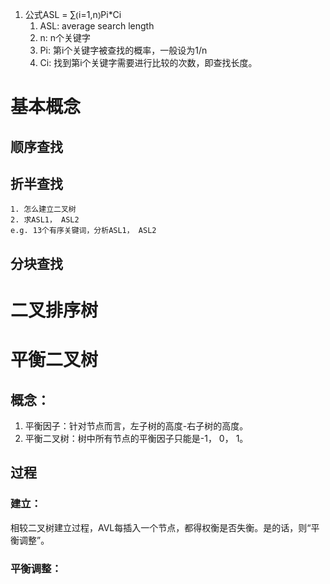 1. 公式ASL = ∑⦅i=1,n⦆Pi*Ci
   1. ASL: average search length
   2. n: n个关键字
   3. Pi: 第i个关键字被查找的概率，一般设为1/n
   4. Ci: 找到第i个关键字需要进行比较的次数，即查找长度。


# 基本概念

## 顺序查找
## 折半查找
    1. 怎么建立二叉树
    2. 求ASL1， ASL2
    e.g. 13个有序关键词，分析ASL1， ASL2

## 分块查找


# 二叉排序树 

# 平衡二叉树
## 概念：
1. 平衡因子：针对节点而言，左子树的高度-右子树的高度。
2. 平衡二叉树：树中所有节点的平衡因子只能是-1， 0， 1。


## 过程
### 建立：
相较二叉树建立过程，AVL每插入一个节点，都得权衡是否失衡。是的话，则“平衡调整”。

### 平衡调整：
